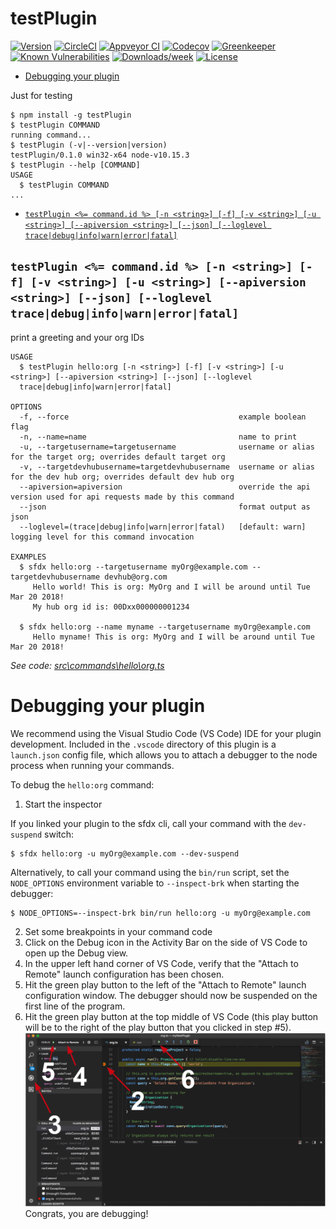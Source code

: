 testPlugin
==========



[![Version](https://img.shields.io/npm/v/testPlugin.svg)](https://npmjs.org/package/testPlugin)
[![CircleCI](https://circleci.com/gh/MoonCui-Ying/testPlugin/tree/master.svg?style=shield)](https://circleci.com/gh/MoonCui-Ying/testPlugin/tree/master)
[![Appveyor CI](https://ci.appveyor.com/api/projects/status/github/MoonCui-Ying/testPlugin?branch=master&svg=true)](https://ci.appveyor.com/project/heroku/testPlugin/branch/master)
[![Codecov](https://codecov.io/gh/MoonCui-Ying/testPlugin/branch/master/graph/badge.svg)](https://codecov.io/gh/MoonCui-Ying/testPlugin)
[![Greenkeeper](https://badges.greenkeeper.io/MoonCui-Ying/testPlugin.svg)](https://greenkeeper.io/)
[![Known Vulnerabilities](https://snyk.io/test/github/MoonCui-Ying/testPlugin/badge.svg)](https://snyk.io/test/github/MoonCui-Ying/testPlugin)
[![Downloads/week](https://img.shields.io/npm/dw/testPlugin.svg)](https://npmjs.org/package/testPlugin)
[![License](https://img.shields.io/npm/l/testPlugin.svg)](https://github.com/MoonCui-Ying/testPlugin/blob/master/package.json)


* [Debugging your plugin](#debugging-your-plugin)


Just for testing

```sh-session
$ npm install -g testPlugin
$ testPlugin COMMAND
running command...
$ testPlugin (-v|--version|version)
testPlugin/0.1.0 win32-x64 node-v10.15.3
$ testPlugin --help [COMMAND]
USAGE
  $ testPlugin COMMAND
...
```


* [`testPlugin <%= command.id %> [-n <string>] [-f] [-v <string>] [-u <string>] [--apiversion <string>] [--json] [--loglevel trace|debug|info|warn|error|fatal]`](#testplugin--commandid---n-string--f--v-string--u-string---apiversion-string---json---loglevel-tracedebuginfowarnerrorfatal)

## `testPlugin <%= command.id %> [-n <string>] [-f] [-v <string>] [-u <string>] [--apiversion <string>] [--json] [--loglevel trace|debug|info|warn|error|fatal]`

print a greeting and your org IDs

```
USAGE
  $ testPlugin hello:org [-n <string>] [-f] [-v <string>] [-u <string>] [--apiversion <string>] [--json] [--loglevel 
  trace|debug|info|warn|error|fatal]

OPTIONS
  -f, --force                                      example boolean flag
  -n, --name=name                                  name to print
  -u, --targetusername=targetusername              username or alias for the target org; overrides default target org
  -v, --targetdevhubusername=targetdevhubusername  username or alias for the dev hub org; overrides default dev hub org
  --apiversion=apiversion                          override the api version used for api requests made by this command
  --json                                           format output as json
  --loglevel=(trace|debug|info|warn|error|fatal)   [default: warn] logging level for this command invocation

EXAMPLES
  $ sfdx hello:org --targetusername myOrg@example.com --targetdevhubusername devhub@org.com
     Hello world! This is org: MyOrg and I will be around until Tue Mar 20 2018!
     My hub org id is: 00Dxx000000001234
  
  $ sfdx hello:org --name myname --targetusername myOrg@example.com
     Hello myname! This is org: MyOrg and I will be around until Tue Mar 20 2018!
```

_See code: [src\commands\hello\org.ts](https://github.com/MoonCui-Ying/testPlugin/blob/v1.1.0/src\commands\hello\org.ts)_
<!-- commandsstop -->
<!-- debugging-your-plugin -->
# Debugging your plugin
We recommend using the Visual Studio Code (VS Code) IDE for your plugin development. Included in the `.vscode` directory of this plugin is a `launch.json` config file, which allows you to attach a debugger to the node process when running your commands.

To debug the `hello:org` command: 
1. Start the inspector
  
If you linked your plugin to the sfdx cli, call your command with the `dev-suspend` switch: 
```sh-session
$ sfdx hello:org -u myOrg@example.com --dev-suspend
```
  
Alternatively, to call your command using the `bin/run` script, set the `NODE_OPTIONS` environment variable to `--inspect-brk` when starting the debugger:
```sh-session
$ NODE_OPTIONS=--inspect-brk bin/run hello:org -u myOrg@example.com
```

2. Set some breakpoints in your command code
3. Click on the Debug icon in the Activity Bar on the side of VS Code to open up the Debug view.
4. In the upper left hand corner of VS Code, verify that the "Attach to Remote" launch configuration has been chosen.
5. Hit the green play button to the left of the "Attach to Remote" launch configuration window. The debugger should now be suspended on the first line of the program. 
6. Hit the green play button at the top middle of VS Code (this play button will be to the right of the play button that you clicked in step #5).
<br><img src=".images/vscodeScreenshot.png" width="480" height="278"><br>
Congrats, you are debugging!

